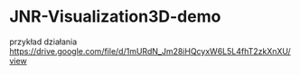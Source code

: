# JNR-Visualization3D-demo

przykład działania
https://drive.google.com/file/d/1mURdN_Jm28iHQcyxW6L5L4fhT2zkXnXU/view
